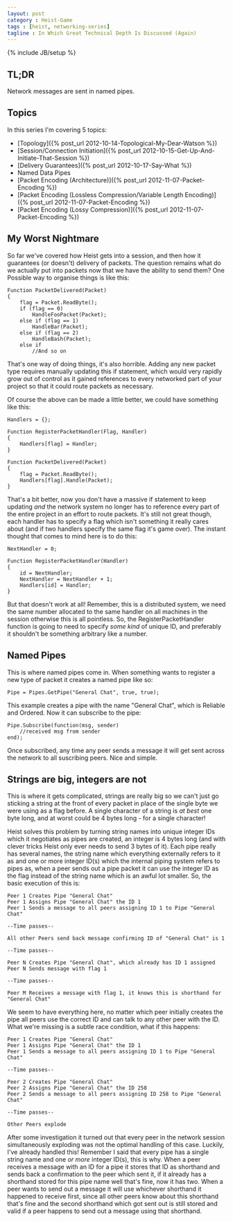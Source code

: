 ```yaml
---
layout: post
category : Heist-Game
tags : [heist, networking-series]
tagline : In Which Great Technical Depth Is Discussed (Again)
---
```

{% include JB/setup %}


## TL;DR

Network messages are sent in named pipes.

## Topics

In this series I'm covering 5 topics:

 - [Topology]({% post_url 2012-10-14-Topological-My-Dear-Watson %})
 - [Session/Connection Initiation]({% post_url 2012-10-15-Get-Up-And-Initiate-That-Session %})
 - [Delivery Guarantees]({% post_url 2012-10-17-Say-What %})
 - Named Data Pipes
 - [Packet Encoding (Architecture)]({% post_url 2012-11-07-Packet-Encoding %})
 - [Packet Encoding (Lossless Compression/Variable Length Encoding)]({% post_url 2012-11-07-Packet-Encoding %})
 - [Packet Encoding (Lossy Compression)]({% post_url 2012-11-07-Packet-Encoding %})
 
## My Worst Nightmare

So far we've covered how Heist gets into a session, and then how it guarantees (or doesn't) delivery of packets. The question remains what do we actually put into packets now that we have the ability to send them? One Possible way to organise things is like this:

    Function PacketDelivered(Packet)
    {
        flag = Packet.ReadByte();
        if (flag == 0)
            HandleFooPacket(Packet);
        else if (flag == 1)
            HandleBar(Packet);
        else if (flag == 2)
            HandleBash(Packet);
        else if
            //And so on
            
That's one way of doing things, it's also horrible. Adding any new packet type requires manually updating this if statement, which would very rapidly grow out of control as it gained references to every networked part of your project so that it could route packets as necessary.

Of course the above can be made a little better, we could have something like this:

    Handlers = {};

    Function RegisterPacketHandler(Flag, Handler)
    {
        Handlers[flag] = Handler;
    }

    Function PacketDelivered(Packet)
    {
        flag = Packet.ReadByte();
        Handlers[flag].Handle(Packet);
    }
    
That's a bit better, now you don't have a massive if statement to keep updating _and_ the network system no longer has to reference every part of the entire project in an effort to route packets. It's still not great though, each handler has to specify a flag which isn't something it really cares about (and if two handlers specify the same flag it's game over). The instant thought that comes to mind here is to do this:

    NextHandler = 0;

    Function RegisterPacketHandler(Handler)
    {
        id = NextHandler;
        NextHandler = NextHandler + 1;
        Handlers[id] = Handler;
    }
    
But that doesn't work at all! Remember, this is a distributed system, we need the same number allocated to the same handler on all machines in the session otherwise this is all pointless. So, the RegisterPacketHandler function is going to need to specify _some kind_ of unique ID, and preferably it shouldn't be something arbitrary like a number.

## Named Pipes

This is where named pipes come in. When something wants to register a new type of packet it creates a named pipe like so:

    Pipe = Pipes.GetPipe("General Chat", true, true);
    
This example creates a pipe with the name "General Chat", which is Reliable and Ordered. Now it can subscribe to the pipe:

    Pipe.Subscribe(function(msg, sender)
        //received msg from sender
    end);
    
Once subscribed, any time any peer sends a message it will get sent across the network to all suscribing peers. Nice and simple.

## Strings are big, integers are not

This is where it gets complicated, strings are really big so we can't just go sticking a string at the front of every packet in place of the single byte we were using as a flag before. A single character of a string is _at best_ one byte long, and at worst could be 4 bytes long - for a single character!

Heist solves this problem by turning string names into unique integer IDs which it negotiates as pipes are created, an integer is 4 bytes long (and with clever tricks Heist only ever needs to send 3 bytes of it). Each pipe really has several names, the string name which everything externally refers to it as and one or more integer ID(s) which the internal piping system refers to pipes as, when a peer sends out a pipe packet it can use the integer ID as the flag instead of the string name which is an awful lot smaller. So, the basic execution of this is:

    Peer 1 Creates Pipe "General Chat"
    Peer 1 Assigns Pipe "General Chat" the ID 1
    Peer 1 Sends a message to all peers assigning ID 1 to Pipe "General Chat"

    --Time passes--
    
    All other Peers send back message confirming ID of "General Chat" is 1
    
    --Time passes--
    
    Peer N Creates Pipe "General Chat", which already has ID 1 assigned
    Peer N Sends message with flag 1
    
    --Time passes--

    Peer M Receives a message with flag 1, it knows this is shorthand for "General Chat"
    
We seem to have everything here, no matter which peer initially creates the pipe all peers use the correct ID and can talk to any other peer with the ID. What we're missing is a subtle race condition, what if this happens:

    Peer 1 Creates Pipe "General Chat"
    Peer 1 Assigns Pipe "General Chat" the ID 1
    Peer 1 Sends a message to all peers assigning ID 1 to Pipe "General Chat"

    --Time passes--
    
    Peer 2 Creates Pipe "General Chat"
    Peer 2 Assigns Pipe "General Chat" the ID 258
    Peer 2 Sends a message to all peers assigning ID 258 to Pipe "General Chat"
    
    --Time passes--
    
    Other Peers explode
    
After some investigation it turned out that every peer in the network session simultaneously exploding was not the optimal handling of this case. Luckily, I've already handled this! Remember I said that every pipe has a single string name and one *or more* integer ID(s), this is why. When a peer receives a message with an ID for a pipe it stores that ID as shorthand and sends back a confirmation to the peer which sent it, if it already has a shorthand stored for this pipe name well that's fine, now it has two. When a peer wants to send out a message it will use whichever shorthand it happened to receive first, since all other peers know about this shorthand that's fine and the second shorthand which got sent out is still stored and valid if a peer happens to send out a message using that shorthand.